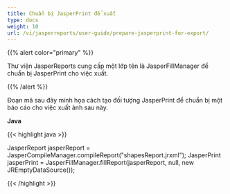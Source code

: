 ```yaml
---
title: Chuẩn bị JasperPrint để xuất
type: docs
weight: 10
url: /vi/jasperreports/user-guide/prepare-jasperprint-for-export/
---
```


{{% alert color="primary" %}}

Thư viện JasperReports cung cấp một lớp tên là JasperFillManager để chuẩn bị JasperPrint cho việc xuất.

{{% /alert %}}

Đoạn mã sau đây minh họa cách tạo đối tượng JasperPrint để chuẩn bị một báo cáo cho việc xuất ảnh sau này.

**Java**

{{< highlight java >}}

JasperReport jasperReport = JasperCompileManager.compileReport("shapesReport.jrxml");
JasperPrint jasperPrint = JasperFillManager.fillReport(jasperReport, null, new JREmptyDataSource());

{{< /highlight >}}
